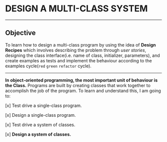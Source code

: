 # DESIGN A MULTI-CLASS SYSTEM

----

## Objective

To learn how to design a multi-class program by using the idea of **Design Recipes** which involves describing the problem through *user stories*, designing the class interface(i.e. name of class, initializer, parameters), and create examples as tests and implement the behaviour according to the examples cycle(`red` `green` `refactor` cycle).

----

**In object-oriented programming, the most important unit of behaviour is the Class.** Programs are built by creating classes that work together to accomplish the job of the program.
To learn and understand this, I am going to:

[x] Test drive a single-class program.

[x] Design a single-class program.

[x] Test drive a system of classes.

[x] **Design a system of classes.**
